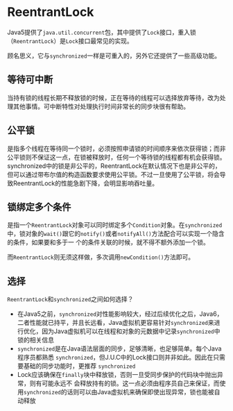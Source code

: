 # ReentrantLock

Java5提供了`java.util.concurrent`包，其中提供了`Lock`接口，重入锁（`ReentrantLock`）是`Lock`接口最常见的实现。

顾名思义，它与`synchronized`一样是可重入的，另外它还提供了一些高级功能。

## 等待可中断

当持有锁的线程长期不释放锁的时候，正在等待的线程可以选择放弃等待，改为处理其他事情。可中断特性对处理执行时间非常长的同步块很有帮助。

## 公平锁

是指多个线程在等待同一个锁时，必须按照申请锁的时间顺序来依次获得锁；而非公平锁则不保证这一点，在锁被释放时，任何一个等待锁的线程都有机会获得锁。synchronized中的锁是非公平的，ReentrantLock在默认情况下也是非公平的，但可以通过带布尔值的构造函数要求使用公平锁。不过一旦使用了公平锁，将会导致ReentrantLock的性能急剧下降，会明显影响吞吐量。

## 锁绑定多个条件

是指一个`ReentrantLock`对象可以同时绑定多个`Condition`对象。在`synchronized`中，锁对象的`wait()`跟它的`notify()`或者`notifyAll()`方法配合可以实现一个隐含的条件，如果要和多于一 个的条件关联的时候，就不得不额外添加一个锁。

而`ReentrantLock`则无须这样做，多次调用`newCondition()`方法即可。

## 选择

`ReentrantLock`和`synchronized`之间如何选择？

- 在Java5之前，`synchronized`对性能影响较大，经过后续优化之后，Java6，二者性能就已持平，并且长远看，Java虚拟机更容易针对`synchronized`来进行优化，因为Java虚拟机可以在线程和对象的元数据中记录`synchronized`中锁的相关信息
- `synchronized`是在Java语法层面的同步，足够清晰，也足够简单。每个Java程序员都熟悉 `synchronized`，但J.U.C中的Lock接口则并非如此。因此在只需要基础的同步功能时，更推荐 `synchronized`
- Lock应该确保在`finally`块中释放锁，否则一旦受同步保护的代码块中抛出异常，则有可能永远不 会释放持有的锁。这一点必须由程序员自己来保证，而使用`synchronized`的话则可以由Java虚拟机来确保即使出现异常，锁也能被自动释放

